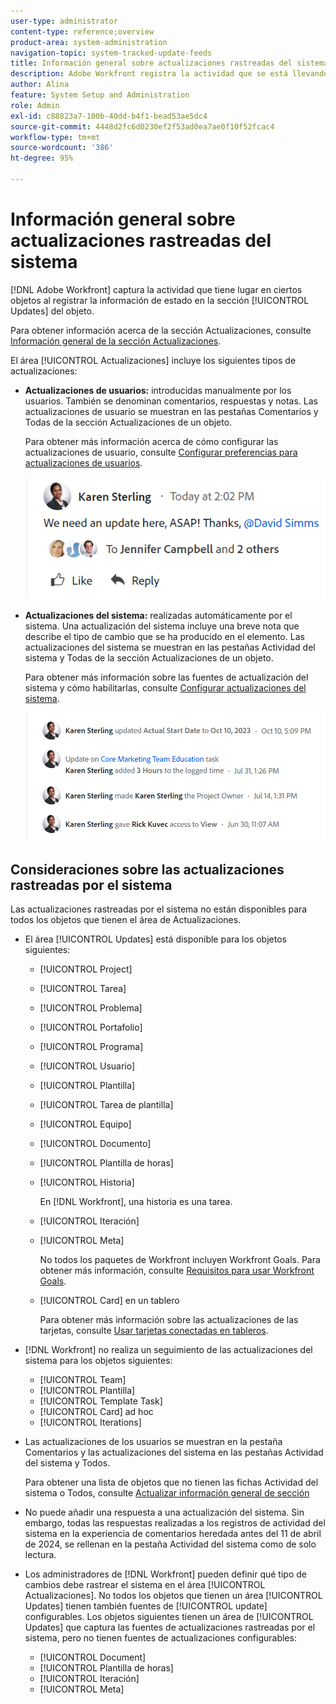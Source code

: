 ```yaml
---
user-type: administrator
content-type: reference;overview
product-area: system-administration
navigation-topic: system-tracked-update-feeds
title: Información general sobre actualizaciones rastreadas del sistema
description: Adobe Workfront registra la actividad que se está llevando a cabo en ciertos objetos mediante el registro de información de estado en el área [!UICONTROL Updates] del objeto.
author: Alina
feature: System Setup and Administration
role: Admin
exl-id: c88823a7-100b-40dd-b4f1-bead53ae5dc4
source-git-commit: 4448d2fc6d0230ef2f53ad0ea7ae0f10f52fcac4
workflow-type: tm+mt
source-wordcount: '386'
ht-degree: 95%

---
```


# Información general sobre actualizaciones rastreadas del sistema

<!-- Audited: 06/2025-->

<!--
<span class="preview">The highlighted information on this page refers to functionality not yet generally available. It is available only in the Preview environment for all customers, or in the Production environment for customers who enabled fast releases.</span>

<span class="preview">For information about fast releases, see [Enable or disable fast releases for your organization](/help/quicksilver/administration-and-setup/set-up-workfront/configure-system-defaults/enable-fast-release-process.md).</span>

<span class="preview">For information about the current release, see [Second Quarter 2024 release overview](/help/quicksilver/product-announcements/product-releases/24-q2-release-activity/24-q2-release-overview.md).</span>-->

[!DNL Adobe Workfront] captura la actividad que tiene lugar en ciertos objetos al registrar la información de estado en la sección [!UICONTROL Updates] del objeto.

Para obtener información acerca de la sección Actualizaciones, consulte [Información general de la sección Actualizaciones](/help/quicksilver/workfront-basics/updating-work-items-and-viewing-updates/updates-tab-overview.md).

El área [!UICONTROL Actualizaciones] incluye los siguientes tipos de actualizaciones:

* **Actualizaciones de usuarios:** introducidas manualmente por los usuarios. También se denominan comentarios, respuestas y notas. Las actualizaciones de usuario se muestran en las pestañas Comentarios y Todas de la sección Actualizaciones de un objeto.

  Para obtener más información acerca de cómo configurar las actualizaciones de usuario, consulte [Configurar preferencias para actualizaciones de usuarios](../../../administration-and-setup/set-up-workfront/system-tracked-update-feeds/configure-preferences-user-updates.md).

  ![Actualizaciones](assets/updates-qs-350x125.png)

* **Actualizaciones del sistema:** realizadas automáticamente por el sistema. Una actualización del sistema incluye una breve nota que describe el tipo de cambio que se ha producido en el elemento. Las actualizaciones del sistema se muestran en las pestañas Actividad del sistema y Todas de la sección Actualizaciones de un objeto.

  Para obtener más información sobre las fuentes de actualización del sistema y cómo habilitarlas, consulte [Configurar actualizaciones del sistema](../../../administration-and-setup/set-up-workfront/system-tracked-update-feeds/configure-system-updates.md).

  ![Ejemplo de actualizaciones del sistema](assets/system-updates-example-unified-stream.png)


  <!--
  DRAFTED IN FLARE:
  Timestamps for system updates are based on your operating system's timezone.
  
  -->

## Consideraciones sobre las actualizaciones rastreadas por el sistema

Las actualizaciones rastreadas por el sistema no están disponibles para todos los objetos que tienen el área de Actualizaciones.

* El área [!UICONTROL Updates] está disponible para los objetos siguientes:

   * [!UICONTROL Project]
   * [!UICONTROL Tarea]
   * [!UICONTROL Problema]
   * [!UICONTROL Portafolio]
   * [!UICONTROL Programa]
   * [!UICONTROL Usuario]
   * [!UICONTROL Plantilla]
   * [!UICONTROL Tarea de plantilla]
   * [!UICONTROL Equipo]
   * [!UICONTROL Documento]
   * [!UICONTROL Plantilla de horas]
   * [!UICONTROL Historia]

     En [!DNL Workfront], una historia es una tarea.
   * [!UICONTROL Iteración]
   * [!UICONTROL Meta]

     No todos los paquetes de Workfront incluyen Workfront Goals. Para obtener más información, consulte [Requisitos para usar Workfront Goals](../../../workfront-goals/goal-management/access-needed-for-wf-goals.md).
   * [!UICONTROL Card] en un tablero

     Para obtener más información sobre las actualizaciones de las tarjetas, consulte [Usar tarjetas conectadas en tableros](../../../agile/get-started-with-boards/connected-cards.md).

* [!DNL Workfront] no realiza un seguimiento de las actualizaciones del sistema para los objetos siguientes:

   * [!UICONTROL Team]
   * [!UICONTROL Plantilla]
   * [!UICONTROL Template Task]
   * [!UICONTROL Card] ad hoc
   * [!UICONTROL Iterations]


<!--hiding this bit because this is not true, at this time (August 2023). Users with a Work or Review license can see system updates by default as well.

Your [!DNL Workfront] license determines whether system updates display by default in the [!UICONTROL Updates] area of objects. [!DNL Workfront] users with a [!UICONTROL Plan] license have system updates displayed in the [!UICONTROL Updates] area by default. However, users can filter out system updates, as described in the [Enable or disable system updates](../../../workfront-basics/updating-work-items-and-viewing-updates/update-work.md#enable) section in [Update work](../../../workfront-basics/updating-work-items-and-viewing-updates/update-work.md). All other [!DNL Workfront] licenses filter system updates by default.
-->

* Las actualizaciones de los usuarios se muestran en la pestaña Comentarios y las actualizaciones del sistema en las pestañas Actividad del sistema y Todos.

  Para obtener una lista de objetos que no tienen las fichas Actividad del sistema o Todos, consulte [Actualizar información general de sección](/help/quicksilver/workfront-basics/updating-work-items-and-viewing-updates/updates-tab-overview.md)

* No puede añadir una respuesta a una actualización del sistema. Sin embargo, todas las respuestas realizadas a los registros de actividad del sistema en la experiencia de comentarios heredada antes del 11 de abril de 2024, se rellenan en la pestaña Actividad del sistema como de solo lectura.

<!--
* The following are differences between the new and the legacy commenting experience: 

   * When using the new commenting experience, user updates display in the Comments tab and system updates display in the System Activity <span class="preview">and the All</span> tabs.  

      For more information about the new commenting experience, see [New commenting experience](../../../product-announcements/betas/new-commenting-experience-beta/unified-commenting-experience.md).

      <span class="preview">For a list of objects that do not have the System Activity or the All tabs, see [Update section overview](/help/quicksilver/workfront-basics/updating-work-items-and-viewing-updates/updates-tab-overview.md)</span>

   * <span class="preview">When using the new commenting experience, you cannot add a comment to a system update. However, any replies made to system activity records in the legacy commenting experience are populated on the System Activity tab as read-only in the new commenting experience.</span>
   * When using the legacy commenting experience, the system and user updates display in one continuous feed. 

   * When using the legacy commenting experience, users can view system updates by default or they can choose to not display them. Disabling system updates is not possible when using the new commenting experience. 

      For information about disabling the display of system updates, see the section [Enable or disable system updates](../../../workfront-basics/updating-work-items-and-viewing-updates/update-work.md#enable) in the article [Update work](../../../workfront-basics/updating-work-items-and-viewing-updates/update-work.md).  

   * <span class="preview">The legacy commenting experience has been disabled in the Preview environment. For more information, see [Second Quarter 2024 Update stream and notification enhancements](/help/quicksilver/product-announcements/product-releases/24-q2-release-activity/24-q2-update-stream-enhancements.md).</span>
-->

* Los administradores de [!DNL Workfront] pueden definir qué tipo de cambios debe rastrear el sistema en el área [!UICONTROL Actualizaciones]. No todos los objetos que tienen un área [!UICONTROL Updates] tienen también fuentes de [!UICONTROL update] configurables. Los objetos siguientes tienen un área de [!UICONTROL Updates] que captura las fuentes de actualizaciones rastreadas por el sistema, pero no tienen fuentes de actualizaciones configurables:

   * [!UICONTROL Document]
   * [!UICONTROL Plantilla de horas]
   * [!UICONTROL Iteración]
   * [!UICONTROL Meta]


